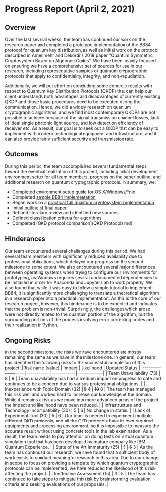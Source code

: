 # Progress Report (April 2, 2021)
## Overview
Over the last several weeks, the team has continued our work on the research paper and completed a prototype implementation of the BB84 protocol for quantum key distribution, as well as initial work on the protocol described in Amerimehr and Dekordi's 2018 paper "Quantum Symmetric Cryptosystem Based on Algebraic Codes". We have been heavily focused on ensuring we have a comprehensive set of sources for use in our research, including representative samples of quantum cryptographic protocols that apply to confidentiality, integrity, and non-repudiation.

Additionally, we will put effort on concluding some concrete results with respect to Quantum Key Distribution Protocols (QKDP) that can help our client understands both advantages and disadvantages of currently existing QKDP and those basic procedures need to be executed during the communication. Hence, we did a widely research on quantum cryptographic algorithms, and we find most contemporary QKDPs are not possible to achieve because of the signal transmission channel losses, lack of ideal single photonic light source, and low detection efficiency of receiver etc. As a result, our goal is to seek out a QKDP that can be easy to implement with modern technological equipment and infrastructure, and it can also provide fairly sufficient security and transmission rate.

## Outcomes
During this period, the team accomplished several fundamental steps toward the eventual realization of this project, including initial development environment setup for all team members, progress on the paper outline, and additional research on quantum cryptographic protocols. In summary, we:
* Completed [environment setup guide for OS X/Windows/*nix](EnvironmentSetup.md)
* Completed [sample BB84 implementation](Resources/BB84-demo.ipynb)
* Began work on a [practical full quantum cryptosystem implementation](AD2018-demo.ipynb)
* Initial [outline of final paper](Resources/outline.docx)
* Refined literature review and identified new sources
* Defined classification criteria for algorithms
* Completed [QKD protocol comparison](QKD Protocols.md)

## Hinderances
Our team encountered several challenges during this period. We had several team members with significantly reduced availability due to professional obligations, which delayed our progress on the second milestone to some extent. We also encountered several major differences between operating systems when trying to configure our environments for prototyping, as Windows requires several undocumented dependencies to be installed in order for Anaconda and Jupyter Lab to work properly. We also found that while it was easy to follow a simple tutorial to implement BB84, it is significantly more challenging to translate a theoretical algorithm in a research paper into a practical implementation. As this is the core of our research project, however, this hinderance is to be expected and indicates that the problem is non-trivial. Surprisingly, the challenges which arose were not directly related to the quantum portion of the algorithm, but the surrounding portions of the process involving error correcting codes and their realization in Python.

## Ongoing Risks
In the second milestone, the risks we have encountered are mostly remaining the same as we have in the milestone one. In general, our team has identified the following risks to the successful completion of this project:
|Risk name (value)  | Impact     | Likelihood | Updated Status |
|-------------------|------------|------------|-------------|
| Team Unavailability (73) | 8 | 9 | Team unavailability has had a medium impact on progress to date and continues to be a concern due to various professional obligations. |
| Inexperience with Topic Domain (32) | ~~5~~ 4 | ~~10~~ 8 | The team has managed this risk well and worked hard to increase our knowledge of the domain. While it remains a risk as we move into more advanced areas of the project, the impact and likelihood have been reduced. |
| Infrastructure and Technology Incompatibility (30) | 5 | 6 | No change in status. |
| Lack of Experiment Tool (30) | 5 | 6 | Our team is needed to experiment multiple different QKD protocols, and all the QKD protocols have its own required equipments and processing environment, so it is impossible to measure the accurate result without using concrete tools in the lab examination. As a result, the team needs to pay attention on doing tests on virtual quantum simulation tool that has been developed by mature company like IBM Quantum Experience. |
| State of the Art Immaturity (25) | 5 | ~~5~~ 3 | As the team has continued our research, we have found that a sufficient body of work exists to conduct meaningful research in this area. Due to our change in scope to focus on providing a template by which quantum cryptographic protocols can be implemented, we have reduced the likelihood of this risk affecting the project. |
| Ineffective Assessment (15) | 3 | 5 | The team has continued to take steps to mitigate this risk by brainstorming evaluation criteria and seeking evaluations of our proposals. |
